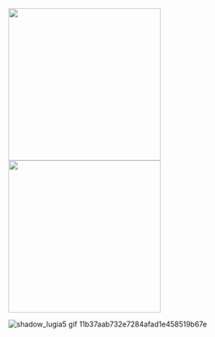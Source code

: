 <p float="left">
  <img src="https://github.com/user-attachments/assets/a14d114a-f7d3-427e-a6f2-e86393e90977" width="300" style="margin-right: 20px;"/>
  <img src="https://github.com/user-attachments/assets/847b8bda-9a54-4354-845f-de7cd349b456" width="300"/>
</p>

![shadow_lugia5 gif 11b37aab732e7284afad1e458519b67e](https://github.com/user-attachments/assets/d1ec708c-6e48-43c6-815b-8cf6d7338d93)
